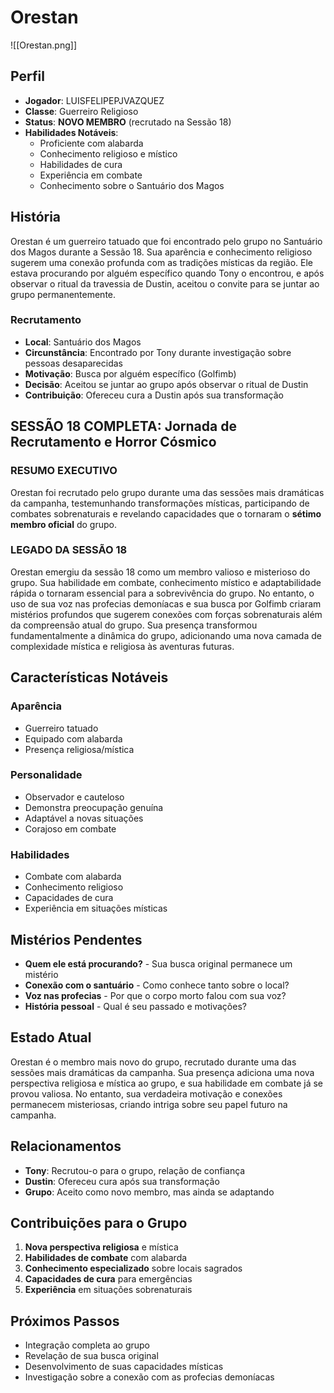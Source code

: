 # Orestan
![[Orestan.png]]
## Perfil
- **Jogador**: LUISFELIPEPJVAZQUEZ
- **Classe**: Guerreiro Religioso
- **Status**: **NOVO MEMBRO** (recrutado na Sessão 18)
- **Habilidades Notáveis**: 
  - Proficiente com alabarda
  - Conhecimento religioso e místico
  - Habilidades de cura
  - Experiência em combate
  - Conhecimento sobre o Santuário dos Magos

## História
Orestan é um guerreiro tatuado que foi encontrado pelo grupo no Santuário dos Magos durante a Sessão 18. Sua aparência e conhecimento religioso sugerem uma conexão profunda com as tradições místicas da região. Ele estava procurando por alguém específico quando Tony o encontrou, e após observar o ritual da travessia de Dustin, aceitou o convite para se juntar ao grupo permanentemente.

### Recrutamento
- **Local**: Santuário dos Magos
- **Circunstância**: Encontrado por Tony durante investigação sobre pessoas desaparecidas
- **Motivação**: Busca por alguém específico (Golfimb)
- **Decisão**: Aceitou se juntar ao grupo após observar o ritual de Dustin
- **Contribuição**: Ofereceu cura a Dustin após sua transformação

## **SESSÃO 18 COMPLETA: Jornada de Recrutamento e Horror Cósmico**

### **RESUMO EXECUTIVO**
Orestan foi recrutado pelo grupo durante uma das sessões mais dramáticas da campanha, testemunhando transformações místicas, participando de combates sobrenaturais e revelando capacidades que o tornaram o **sétimo membro oficial** do grupo.


### **LEGADO DA SESSÃO 18**
Orestan emergiu da sessão 18 como um membro valioso e misterioso do grupo. Sua habilidade em combate, conhecimento místico e adaptabilidade rápida o tornaram essencial para a sobrevivência do grupo. No entanto, o uso de sua voz nas profecias demoníacas e sua busca por Golfimb criaram mistérios profundos que sugerem conexões com forças sobrenaturais além da compreensão atual do grupo. Sua presença transformou fundamentalmente a dinâmica do grupo, adicionando uma nova camada de complexidade mística e religiosa às aventuras futuras.

## Características Notáveis

### Aparência
- Guerreiro tatuado
- Equipado com alabarda
- Presença religiosa/mística

### Personalidade
- Observador e cauteloso
- Demonstra preocupação genuína
- Adaptável a novas situações
- Corajoso em combate

### Habilidades
- Combate com alabarda
- Conhecimento religioso
- Capacidades de cura
- Experiência em situações místicas

## Mistérios Pendentes
- **Quem ele está procurando?** - Sua busca original permanece um mistério
- **Conexão com o santuário** - Como conhece tanto sobre o local?
- **Voz nas profecias** - Por que o corpo morto falou com sua voz?
- **História pessoal** - Qual é seu passado e motivações?

## Estado Atual
Orestan é o membro mais novo do grupo, recrutado durante uma das sessões mais dramáticas da campanha. Sua presença adiciona uma nova perspectiva religiosa e mística ao grupo, e sua habilidade em combate já se provou valiosa. No entanto, sua verdadeira motivação e conexões permanecem misteriosas, criando intriga sobre seu papel futuro na campanha.

## Relacionamentos
- **Tony**: Recrutou-o para o grupo, relação de confiança
- **Dustin**: Ofereceu cura após sua transformação
- **Grupo**: Aceito como novo membro, mas ainda se adaptando

## Contribuições para o Grupo
1. **Nova perspectiva religiosa** e mística
2. **Habilidades de combate** com alabarda
3. **Conhecimento especializado** sobre locais sagrados
4. **Capacidades de cura** para emergências
5. **Experiência** em situações sobrenaturais

## Próximos Passos
- Integração completa ao grupo
- Revelação de sua busca original
- Desenvolvimento de suas capacidades místicas
- Investigação sobre a conexão com as profecias demoníacas
